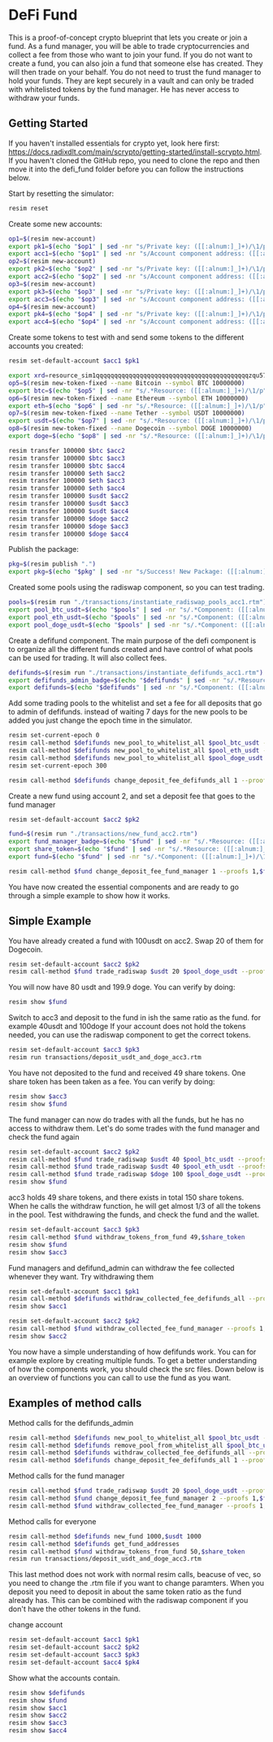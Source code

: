 # DeFi Fund

This is a proof-of-concept crypto blueprint that lets you create or join a fund. As a fund manager, you will be able to trade cryptocurrencies and collect a fee from those who want to join your fund. If you do not want to create a fund, you can also join a fund that someone else has created. They will then trade on your behalf. You do not need to trust the fund manager to hold your funds. They are kept securely in a vault and can only be traded with whitelisted tokens by the fund manager. He has never access to withdraw your funds.

## Getting Started

If you haven't installed essentials for crypto yet, look here first: https://docs.radixdlt.com/main/scrypto/getting-started/install-scrypto.html. If you haven't cloned the GitHub repo, you need to clone the repo and then move it into the defi_fund folder before you can follow the instructions below.

Start by resetting the simulator:

```sh
resim reset
```

Create some new accounts:

```sh
op1=$(resim new-account)
export pk1=$(echo "$op1" | sed -nr "s/Private key: ([[:alnum:]_]+)/\1/p")
export acc1=$(echo "$op1" | sed -nr "s/Account component address: ([[:alnum:]_]+)/\1/p")
op2=$(resim new-account)
export pk2=$(echo "$op2" | sed -nr "s/Private key: ([[:alnum:]_]+)/\1/p")
export acc2=$(echo "$op2" | sed -nr "s/Account component address: ([[:alnum:]_]+)/\1/p")
op3=$(resim new-account)
export pk3=$(echo "$op3" | sed -nr "s/Private key: ([[:alnum:]_]+)/\1/p")
export acc3=$(echo "$op3" | sed -nr "s/Account component address: ([[:alnum:]_]+)/\1/p")
op4=$(resim new-account)
export pk4=$(echo "$op4" | sed -nr "s/Private key: ([[:alnum:]_]+)/\1/p")
export acc4=$(echo "$op4" | sed -nr "s/Account component address: ([[:alnum:]_]+)/\1/p")
```

Create some tokens to test with and send some tokens to the different accounts you created:

```sh
resim set-default-account $acc1 $pk1

export xrd=resource_sim1qqqqqqqqqqqqqqqqqqqqqqqqqqqqqqqqqqqqqqqqqqzqu57yag
op5=$(resim new-token-fixed --name Bitcoin --symbol BTC 10000000)
export btc=$(echo "$op5" | sed -nr "s/.*Resource: ([[:alnum:]_]+)/\1/p")
op6=$(resim new-token-fixed --name Ethereum --symbol ETH 10000000)
export eth=$(echo "$op6" | sed -nr "s/.*Resource: ([[:alnum:]_]+)/\1/p")
op7=$(resim new-token-fixed --name Tether --symbol USDT 10000000)
export usdt=$(echo "$op7" | sed -nr "s/.*Resource: ([[:alnum:]_]+)/\1/p")
op8=$(resim new-token-fixed --name Dogecoin --symbol DOGE 10000000)
export doge=$(echo "$op8" | sed -nr "s/.*Resource: ([[:alnum:]_]+)/\1/p")

resim transfer 100000 $btc $acc2
resim transfer 100000 $btc $acc3
resim transfer 100000 $btc $acc4
resim transfer 100000 $eth $acc2
resim transfer 100000 $eth $acc3
resim transfer 100000 $eth $acc4
resim transfer 100000 $usdt $acc2
resim transfer 100000 $usdt $acc3
resim transfer 100000 $usdt $acc4
resim transfer 100000 $doge $acc2
resim transfer 100000 $doge $acc3
resim transfer 100000 $doge $acc4
```

Publish the package:

```sh
pkg=$(resim publish ".")
export pkg=$(echo "$pkg" | sed -nr "s/Success! New Package: ([[:alnum:]_]+)/\1/p")
```

Created some pools using the radiswap component, so you can test trading.

```sh
pools=$(resim run "./transactions/instantiate_radiswap_pools_acc1.rtm")
export pool_btc_usdt=$(echo "$pools" | sed -nr "s/.*Component: ([[:alnum:]_]+)/\1/p" | sed '1q;d')
export pool_eth_usdt=$(echo "$pools" | sed -nr "s/.*Component: ([[:alnum:]_]+)/\1/p" | sed '2q;d')
export pool_doge_usdt=$(echo "$pools" | sed -nr "s/.*Component: ([[:alnum:]_]+)/\1/p" | sed '3q;d')
```

Create a defifund component. The main purpose of the defi component is to organize all the different funds created and have control of what pools can be used for trading. It will also collect fees.

```sh
defifunds=$(resim run "./transactions/instantiate_defifunds_acc1.rtm")
export defifunds_admin_badge=$(echo "$defifunds" | sed -nr "s/.*Resource: ([[:alnum:]_]+)/\1/p")
export defifunds=$(echo "$defifunds" | sed -nr "s/.*Component: ([[:alnum:]_]+)/\1/p")
```

Add some trading pools to the whitelist and set a fee for all deposits that go to admin of defifunds. instead of waiting 7 days for the new pools to be added you just change the epoch time in the simulator.

```sh
resim set-current-epoch 0
resim call-method $defifunds new_pool_to_whitelist_all $pool_btc_usdt --proofs 1,$defifunds_admin_badge
resim call-method $defifunds new_pool_to_whitelist_all $pool_eth_usdt --proofs 1,$defifunds_admin_badge
resim call-method $defifunds new_pool_to_whitelist_all $pool_doge_usdt --proofs 1,$defifunds_admin_badge
resim set-current-epoch 300

resim call-method $defifunds change_deposit_fee_defifunds_all 1 --proofs 1,$defifunds_admin_badge
```

Create a new fund using account 2, and set a deposit fee that goes to the fund manager

```sh
resim set-default-account $acc2 $pk2

fund=$(resim run "./transactions/new_fund_acc2.rtm")
export fund_manager_badge=$(echo "$fund" | sed -nr "s/.*Resource: ([[:alnum:]_]+)/\1/p" | sed '1q;d')
export share_token=$(echo "$fund" | sed -nr "s/.*Resource: ([[:alnum:]_]+)/\1/p" | sed '3q;d')
export fund=$(echo "$fund" | sed -nr "s/.*Component: ([[:alnum:]_]+)/\1/p")

resim call-method $fund change_deposit_fee_fund_manager 1 --proofs 1,$fund_manager_badge

```

You have now created the essential components and are ready to go through a simple example to show how it works.

## Simple Example

You have already created a fund with 100usdt on acc2. Swap 20 of them for Dogecoin.

```sh
resim set-default-account $acc2 $pk2
resim call-method $fund trade_radiswap $usdt 20 $pool_doge_usdt --proofs 1,$fund_manager_badge
```

You will now have 80 usdt and 199.9 doge. You can verify by doing:

```sh
resim show $fund
```

Switch to acc3 and deposit to the fund in ish the same ratio as the fund. for example 40usdt and 100doge
If your account does not hold the tokens needed, you can use the radiswap component to get the correct tokens.

```sh
resim set-default-account $acc3 $pk3
resim run transactions/deposit_usdt_and_doge_acc3.rtm
```

You have not deposited to the fund and received 49 share tokens. One share token has been taken as a fee. You can verify by doing:

```sh
resim show $acc3
resim show $fund
```

The fund manager can now do trades with all the funds, but he has no access to withdraw them.
Let's do some trades with the fund manager and check the fund again

```sh
resim set-default-account $acc2 $pk2
resim call-method $fund trade_radiswap $usdt 40 $pool_btc_usdt --proofs 1,$fund_manager_badge
resim call-method $fund trade_radiswap $usdt 40 $pool_eth_usdt --proofs 1,$fund_manager_badge
resim call-method $fund trade_radiswap $doge 100 $pool_doge_usdt --proofs 1,$fund_manager_badge
resim show $fund
```

acc3 holds 49 share tokens, and there exists in total 150 share tokens. When he calls the withdraw function,
he will get almost 1/3 of all the tokens in the pool. Test withdrawing the funds, and check the fund and the wallet.

```sh
resim set-default-account $acc3 $pk3
resim call-method $fund withdraw_tokens_from_fund 49,$share_token
resim show $fund
resim show $acc3
```

Fund managers and defifund_admin can withdraw the fee collected whenever they want. Try withdrawing them

```sh
resim set-default-account $acc1 $pk1
resim call-method $defifunds withdraw_collected_fee_defifunds_all --proofs 1,$defifunds_admin_badge
resim show $acc1

resim set-default-account $acc2 $pk2
resim call-method $fund withdraw_collected_fee_fund_manager --proofs 1,$fund_manager_badge
resim show $acc2
```

You now have a simple understanding of how defifunds work. You can for example explore by creating multiple funds. To get a better understanding of how the components work, you should check the src files. Down below is an overview of functions you can call to use the fund as you want.

## Examples of method calls

Method calls for the defifunds_admin

```sh
resim call-method $defifunds new_pool_to_whitelist_all $pool_btc_usdt --proofs 1,$defifunds_admin_badge
resim call-method $defifunds remove_pool_from_whitelist_all $pool_btc_usdt --proofs 1,$defifunds_admin_badge
resim call-method $defifunds withdraw_collected_fee_defifunds_all --proofs 1,$defifunds_admin_badge
resim call-method $defifunds change_deposit_fee_defifunds_all 1 --proofs 1,$defifunds_admin_badge
```

Method calls for the fund manager

```sh
resim call-method $fund trade_radiswap $usdt 20 $pool_doge_usdt --proofs 1,$fund_manager_badge
resim call-method $fund change_deposit_fee_fund_manager 2 --proofs 1,$fund_manager_badge
resim call-method $fund withdraw_collected_fee_fund_manager --proofs 1,$fund_manager_badge
```

Method calls for everyone

```sh
resim call-method $defifunds new_fund 1000,$usdt 1000
resim call-method $defifunds get_fund_addresses
resim call-method $fund withdraw_tokens_from_fund 50,$share_token
resim run transactions/deposit_usdt_and_doge_acc3.rtm
```

This last method does not work with normal resim calls, beacuse of vec<Bucket>, so you need to change the .rtm file if you want to change paramters. When you deposit you need to deposit in about the same token ratio as the fund already has. This can be combined with the radiswap component if you don't have the other tokens in the fund.

change account

```sh
resim set-default-account $acc1 $pk1
resim set-default-account $acc2 $pk2
resim set-default-account $acc3 $pk3
resim set-default-account $acc4 $pk4
```

Show what the accounts contain.

```sh
resim show $defifunds
resim show $fund
resim show $acc1
resim show $acc2
resim show $acc3
resim show $acc4
```
